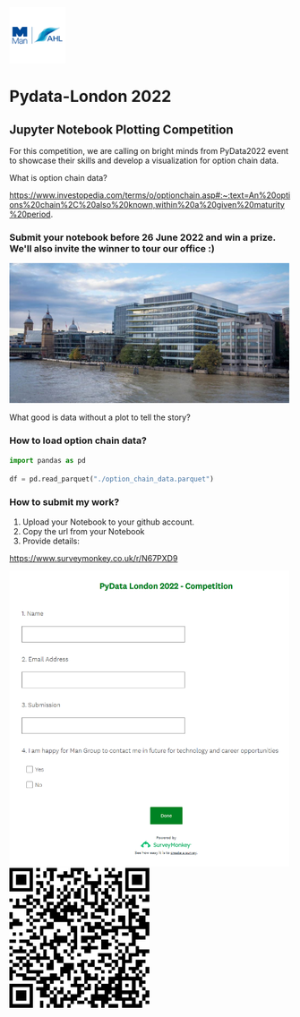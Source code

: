 <img src="man-ahl.png" alt="man-ahl logo" width="100px"/>

# Pydata-London 2022

## Jupyter Notebook Plotting Competition 

For this competition, we are calling on bright minds from PyData2022 event to showcase their skills and develop a visualization for option chain data.

What is option chain data?

https://www.investopedia.com/terms/o/optionchain.asp#:~:text=An%20options%20chain%2C%20also%20known,within%20a%20given%20maturity%20period.



### Submit your notebook before 26 June 2022 and win a prize. We'll also invite the winner to tour our office :)

<img src="man-office.jpg" alt="man-office" width="500"/>

What good is data without a plot to tell the story?

### How to load option chain data?

```python
import pandas as pd

df = pd.read_parquet("./option_chain_data.parquet")
```

### How to submit my work?

1. Upload your Notebook to your github account.
2. Copy the url from your Notebook
3. Provide details:

https://www.surveymonkey.co.uk/r/N67PXD9

<img src="image.png" alt="submission" width="500px"/>

<img src="QR_code_N67PXD9.png" alt="qr-code" width="250"/>

